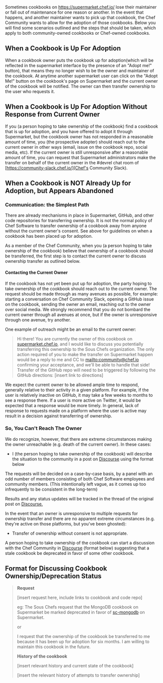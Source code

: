 Sometimes cookbooks on <https://supermarket.chef.io/> lose their maintainer or fall out of maintenance for one reason or another. In the event that happens, and another maintainer wants to pick up that cookbook, the Chef Community wants to allow for the adoption of those cookbooks. Below you will find some scenarios outlined and the steps that should be taken, which apply to both community-owned cookbooks or Chef-owned cookbooks. 

When a Cookbook is Up For Adoption
----------------------------------

When a cookbook owner puts the cookbook up for adoption(which will be reflected in the supermarket interface by the presence of an "Adopt me!" button), that means they no longer wish to be the owner and maintainer of the cookbook. At anytime another supermarket user can click on the "Adopt Me!" button on the cookbook's page on Supermarket and the current owner of the cookbook will be notified. The owner can then transfer ownership to the user who requests it.

When a Cookbook is Up For Adoption Without Response from Current Owner
----------------------------------------------------------------------

If you (a person hoping to take ownership of the cookbook) find a cookbook that is up for adoption, and you have offered to adopt it through Supermarket, but the cookbook owner has not responded in a reasonable amount of time, you (the prospective adopter) should reach out to the current owner in other ways (email, issue on the cookbook repo, social media, etc). If the current owner is still unresponsive after a reasonable amount of time, you can request that Supermarket administrators make the transfer on behalf of the current owner in the #devrel chat room of [https://community-slack.chef.io/](Chef's Community Slack).

When a Cookbook is NOT Already Up for Adoption, but Appears Abandoned
---------------------------------------------------------------------

### Communication: the Simplest Path

There are already mechanisms in place in Supermarket, GitHub, and other code repositories for transferring ownership. It is not the normal policy of Chef Software to transfer ownership of a cookbook away from anyone without the current owner's consent. See above for guidelines on when a cookbook has been placed up for adoption.

As a member of the Chef Community, when you (a person hoping to take ownership of the cookbook) believe that ownership of a cookbook should be transferred, the first step is to contact the current owner to discuss ownership transfer as outlined below.

#### Contacting the Current Owner

If the cookbook has not yet been put up for adoption, the party hoping to take ownership of the cookbook should reach out to the current owner. The request should be made through as many avenues as possible, for example: starting a conversation on Chef Community Slack, opening a GitHub issue on the cookbook, sending the owner an email, reaching out to the owner over social media. We strongly recommend that you do not bombard the current owner through all avenues at once, but if the owner is unresponsive through one avenue, try another.

One example of outreach might be an email to the current owner:

> Hi there! You are currently the owner of this cookbook on [supermarket.chef.io](http://supermarket.chef.io), and I would like to discuss you potentially transferring this ownership to the Sous Chefs organization. The only action required of you to make the transfer on Supermarket happen would be a reply to me and CC to [mailto:community@chef.io](community@chef.io) confirming your acceptance, and we'll be able to handle that side! Transfer of the GitHub repo will need to be triggered by following the GitHub directions: [insert link to directions]

We expect the current owner to be allowed ample time to respond, generally relative to their activity in a given platform. For example, if the user is relatively inactive on GitHub, it may take a few weeks to months to see a response there. If a user is more active on Twitter, it would be expected that a response would be more timely. In general, lack of response to requests made on a platform where the user is active may result in a decision against transferring of ownership.

### So, You Can't Reach The Owner

We do recognize, however, that there are extreme circumstances making the owner unreachable (e.g. death of the current owner). In these cases:

-   I (the person hoping to take ownership of the cookbook) will describe the situation to the community in a post on [Discourse](https://discourse.chef.io/c/Supermarket-cookbook-transfer-requests/15) using the format below

The requests will be decided on a case-by-case basis, by a panel with an odd number of members consisting of both Chef Software employees and community members. (This intentionally left vague, as it comes up too infrequently to be consistent in the long-term)

Results and any status updates will be tracked in the thread of the original post on [Discourse.](https://discourse.chef.io/c/Supermarket-cookbook-transfer-requests/15)

In the event that an owner is unresponsive to multiple requests for ownership transfer and there are no apparent extreme circumstances (e.g. they're active on those platforms, but you've been ghosted):

-   Transfer of ownership without consent is not appropriate.

A person hoping to take ownership of the cookbook can start a discussion with the Chef Community in [Discourse](https://discourse.chef.io/c/Supermarket-cookbook-transfer-requests/15) (format below) suggesting that a stale cookbook be deprecated in favor of some other cookbook.

Format for Discussing Cookbook Ownership/Deprecation Status
-----------------------------------------------------------

> **Request**
>
> [insert request here, include links to cookbook and code repo]
>
> eg: The Sous Chefs request that the MongoDB cookbook on Supermarket be marked deprecated in favor of [sc-mongodb](https://github.com/sous-chefs/mongodb) on Supermarket.
>
> or
>
> I request that the ownership of the cookbook be transferred to me because it has been up for adoption for six months. I am willing to maintain this cookbook in the future.
>
> **History of the cookbook**
>
> [insert relevant history and current state of the cookbook]
>
> [insert the relevant history of attempts to transfer ownership]
